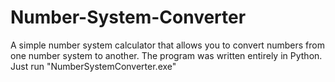 # Number-System-Converter
A simple number system calculator that allows you to convert numbers from one number system to another. The program was written entirely in Python.
Just run "NumberSystemConverter.exe"
